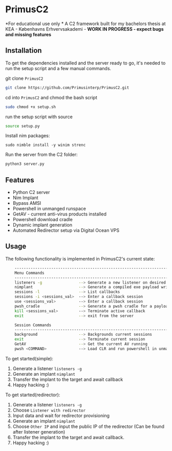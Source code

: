 # PrimusC2
*For educational use only *
A C2 framework built for my bachelors thesis at KEA - Københavns Erhvervsakademi - **WORK IN PROGRESS - expect bugs and missing features**


## Installation 
To get the dependencies installed and the server ready to go, it's needed to run the setup script and a few manual commands.

git clone `PrimusC2`
```bash
git clone https://github.com/Primusinterp/PrimusC2.git
```
cd into `PrimusC2` and chmod the bash script
```bash
sudo chmod +x setup.sh
```
run the setup script with source
```bash
source setup.py
```
Install nim packages:
```
sudo nimble install -y winim strenc
```
Run the server from the C2 folder:
```bash
python3 server.py
```

## Features
- Python C2 server 
- Nim Implant 
- Bypass AMSI
- Powershell in unmanged runspace
- GetAV - current anti-virus products installed 
- Powershell download cradle 
- Dynamic implant generation 
- Automated Redirector setup via Digital Ocean VPS

## Usage
The following functionality is implemented in PrimusC2's current state:
```bash
    ------------------------------------------------------------------------------------------------------
    Menu Commands
    ------------------------------------------------------------------------------------------------------
    listeners -g                --> Generate a new listener on desired interface
    nimplant                    --> Generate a compiled exe payload written in nim with advanced capabilities for windows
    sessions -l                 --> List callbacks
    sessions -i <sessions_val>  --> Enter a callback session
    use <sessions_val>          --> Enter a callback session
    pwsh_cradle                 --> Generate a pwsh cradle for a payload on the payloads server
    kill <sessions_val>         --> Terminate active callback
    exit                        --> exit from the server

    Session Commands
    ------------------------------------------------------------------------------------------------------
    background                  --> Backgrounds current sessions
    exit                        --> Terminate current session
    GetAV                       --> Get the current AV running
    pwsh <COMMAND>              --> Load CLR and run powershell in unmanged runspace 
```

To get started(simple):
1. Generate a listener `listeners -g`
2. Generate an implant `nimplant`
3. Transfer the implant to the target and await callback
4. Happy hacking :)

To get started(redirector):
1. Generate a listener `listeners -g`
2. Choose `Listener with redirector` 
3. Input data and wait for redirector provisioning 
4. Generate an implant `nimplant`
5. Choose `Other IP` and input the public IP of the redirector (Can be found after listener generation)
6. Transfer the implant to the target and await callback.
7. Happy hacking :) 
